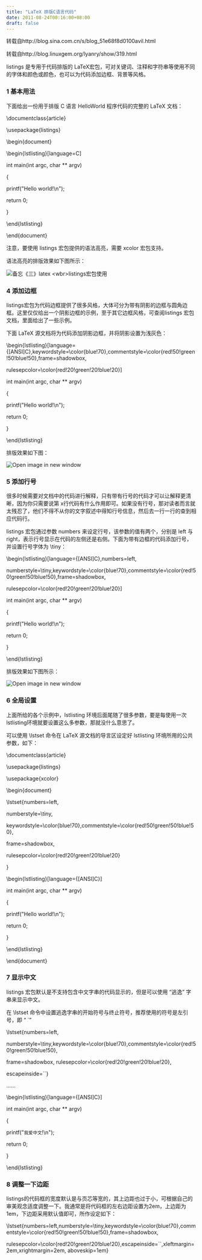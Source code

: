 ```yaml
---
title: "LaTeX 排版C语言代码"
date: 2011-08-24T00:16:00+08:00
draft: false
---
```


转载自http://blog.sina.com.cn/s/blog\_51e68f8d0100avil.html  




  




转载自http://blog.linuxgem.org/lyanry/show/319.html


listings 是专用于代码排版的 LaTeX宏包，可对关键词、注释和字符串等使用不同的字体和颜色或颜色，也可以为代码添加边框、背景等风格。


### 1 基本用法


下面给出一份用于排版 C 语言 HelloWorld 程序代码的完整的 LaTeX 文档：



\documentclass{article}  

\usepackage{listings}  

  

\begin{document}  

  

\begin{lstlisting}[language=C]  

int main(int argc, char \*\* argv)  

{  

  

printf("Hello world!\n");  

  

return 0;  

}  

\end{lstlisting}  

  

\end{document}

注意，要使用 listings 宏包提供的语法高亮，需要 xcolor 宏包支持。


语法高亮的排版效果如下图所示：


![](http://blog.linuxgem.org/user_files/lyanry/Image/tex/listing_2.png "备忘《三》latex <wbr>listings宏包使用")
### 4 添加边框


listings宏包为代码边框提供了很多风格，大体可分为带有阴影的边框与圆角边框。这里仅仅给出一个阴影边框的示例，至于其它边框风格，可查阅listings 宏包文档，里面给出了一些示例。


下面 LaTeX 源文档将为代码添加阴影边框，并将阴影设置为浅灰色：



\begin{lstlisting}[language={[ANSI]C},keywordstyle=\color{blue!70},commentstyle=\color{red!50!green!50!blue!50},frame=shadowbox,
 rulesepcolor=\color{red!20!green!20!blue!20}]  

int main(int argc, char \*\* argv)  

{  

  

printf("Hello world!\n");  

  

return 0;  

}  

\end{lstlisting}

排版效果如下图：


![](http://blog.linuxgem.org/user_files/lyanry/Image/tex/listing_3.png "Open image in new window")


### 5 添加行号


很多时候需要对文档中的代码进行解释，只有带有行号的代码才可以让解释更清晰，因为你只需要说第 x行代码有什么作用即可。如果没有行号，那对读者而言就太残忍了，他们不得不从你的文字叙述中得知行号信息，然后去一行一行的查到相应代码行。


listings 宏包通过参数 numbers 来设定行号，该参数的值有两个，分别是 left 与right，表示行号显示在代码的左侧还是右侧。下面为带有边框的代码添加行号，并设置行号字体为 \tiny：



\begin{lstlisting}[language={[ANSI]C},numbers=left,
 numberstyle=\tiny,keywordstyle=\color{blue!70},commentstyle=\color{red!50!green!50!blue!50},frame=shadowbox,
 rulesepcolor=\color{red!20!green!20!blue!20}]  

int main(int argc, char \*\* argv)  

{  

  

printf("Hello world!\n");  

  

return 0;  

}  

\end{lstlisting}

排版效果如下图所示：


![](http://blog.linuxgem.org/user_files/lyanry/Image/tex/listing_4.png "Open image in new window")
### 6 全局设置


上面所给的各个示例中，lstlisting 环境后面尾随了很多参数，要是每使用一次 lstlisting环境就要设置这么多参数，那就没什么意思了。


可以使用 \lstset 命令在 LaTeX 源文档的导言区设定好 lstlisting 环境所用的公共参数，如下：



\documentclass{article}  

\usepackage{listings}  

\usepackage{xcolor}  

  

\begin{document}  

  

\lstset{numbers=left,  

numberstyle=\tiny,  

keywordstyle=\color{blue!70},commentstyle=\color{red!50!green!50!blue!50},  

frame=shadowbox,  

rulesepcolor=\color{red!20!green!20!blue!20}  

}  

  

\begin{lstlisting}[language={[ANSI]C}]  

int main(int argc, char \*\* argv)  

{  

  

printf("Hello world!\n");  

  

return 0;  

}  

\end{lstlisting}  

  

\end{document}

### 7 显示中文


listings 宏包默认是不支持包含中文字串的代码显示的，但是可以使用 “逃逸” 字串来显示中文。


在 \lstset 命令中设置逃逸字串的开始符号与终止符号，推荐使用的符号是左引号，即 “ `”



\lstset{numbers=left,  

numberstyle=\tiny,keywordstyle=\color{blue!70},commentstyle=\color{red!50!green!50!blue!50},  

frame=shadowbox, rulesepcolor=\color{red!20!green!20!blue!20},  

escapeinside=``}  

  

……  

  

\begin{lstlisting}[language={[ANSI]C}]  

int main(int argc, char \*\* argv)  

{  

  

printf("`我爱中文`!\n");  

  

return 0;  

}  

\end{lstlisting}

### 8 调整一下边距


listings的代码框的宽度默认是与页芯等宽的，其上边距也过于小，可根据自己的审美观念适度调整一下。我通常是将代码框的左右边距设置为2em，上边距为 1em，下边距采用默认值即可，所作设定如下：



\lstset{numbers=left,numberstyle=\tiny,keywordstyle=\color{blue!70},commentstyle=\color{red!50!green!50!blue!50},frame=shadowbox,
 rulesepcolor=\color{red!20!green!20!blue!20},escapeinside=``,xleftmargin=2em,xrightmargin=2em, aboveskip=1em}

  

